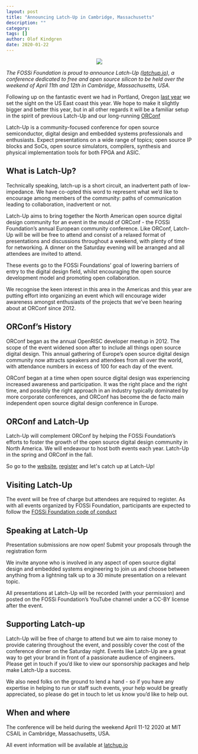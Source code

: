 ```yaml
---
layout: post
title: "Announcing Latch-Up in Cambridge, Massachusetts"
description: ""
category:
tags: []
author: Olof Kindgren
date: 2020-01-22
---
```


<center><a href="http://latchup.io" target="_blank"><img src="https://fossi-foundation.org/latchup/images/latchupnoloc.png" class="img-responsive" /></a></center>

*The FOSSi Foundation is proud to announce Latch-Up (<a href="http://latchup.io" target="_blank">latchup.io</a>), a conference dedicated to free and open source silicon to be held over the weekend of April 11th and 12th in Cambridge, Massachusetts, USA.*

Following up on the fantastic event we had in Portland, Oregon [last year](https://fossi-foundation.org/latchup/2019) we set the sight on the US East coast this year. We hope to make it slightly bigger and better this year, but in all other regards it will be a familiar setup in the spirit of previous Latch-Up and our long-running [ORConf](http://orconf.org/)

Latch-Up is a community-focused conference for open source semiconductor, digital design and embedded systems professionals and enthusiasts. Expect presentations on a wide range of topics; open source IP blocks and SoCs, open source simulators, compilers, synthesis and physical implementation tools for both FPGA and ASIC.

## What is Latch-Up?
Technically speaking, latch-up is a short circuit, an inadvertent path of low-impedance. We have co-opted this word to represent what we’d like to encourage among members of the community: paths of communication leading to collaboration, inadvertent or not.

Latch-Up aims to bring together the North American open source digital design community for an event in the mould of ORConf - the FOSSi Foundation’s annual European community conference. Like ORConf, Latch-Up will be will be free to attend and consist of a relaxed format of presentations and discussions throughout a weekend, with plenty of time for networking. A dinner on the Saturday evening will be arranged and all attendees are invited to attend.

These events go to the FOSSi Foundations’ goal of lowering barriers of entry to the digital design field, whilst encouraging the open source development model and promoting open collaboration.

We recognise the keen interest in this area in the Americas and this year are putting effort into organizing an event which will encourage wider awareness amongst enthusiasts of the projects that we’ve been hearing about at ORConf since 2012.

## ORConf’s History
ORConf began as the annual OpenRISC developer meetup in 2012. The scope of the event widened soon after to include all things open source digital design. This annual gathering of Europe’s open source digital design community now attracts speakers and attendees from all over the world, with attendance numbers in excess of 100 for each day of the event.

ORConf began at a time when open source digital design was experiencing increased awareness and participation. It was the right place and the right time, and possibly the right approach in an industry typically dominated by more corporate conferences, and ORConf has become the de facto main independent open source digital design conference in Europe.

## ORConf and Latch-Up
Latch-Up will complement ORConf by helping the FOSSi Foundation’s efforts to foster the growth of the open source digital design community in North America. We will endeavour to host both events each year. Latch-Up in the spring and ORConf in the fall.

So go to the [website](http://latchup.io), [register](https://forms.gle/AJPhidL1onRPHvKYA) and let's catch up at Latch-Up!

## Visiting Latch-Up
The event will be free of charge but attendees are required to register. As with all events organized by FOSSi Foundation, participants are expected to follow the [FOSSi Foundation code of conduct](https://www.fossi-foundation.org/code-of-conduct)

## Speaking at Latch-Up
Presentation submissions are now open! Submit your proposals through the registration form

We invite anyone who is involved in any aspect of open source digital design and embedded systems engineering to join us and choose between anything from a lightning talk up to a 30 minute presentation on a relevant topic.

All presentations at Latch-Up will be recorded (with your permission) and posted on the FOSSi Foundation’s YouTube channel under a CC-BY license after the event.

## Supporting Latch-up
Latch-Up will be free of charge to attend but we aim to raise money to provide catering throughout the event, and possibly cover the cost of the conference dinner on the Saturday night. Events like Latch-Up are a great way to get your brand in front of a passionate audience of engineers. Please get in touch if you’d like to view our sponsorship packages and help make Latch-Up a success.

We also need folks on the ground to lend a hand - so if you have any expertise in helping to run or staff such events, your help would be greatly appreciated, so please do get in touch to let us know you’d like to help out.

## When and where
The conference will be held during the weekend April 11-12 2020 at MIT CSAIL in Cambridge, Massachusetts, USA.

All event information will be available at <a href="http://latchup.io" target="_blank">latchup.io</a>
